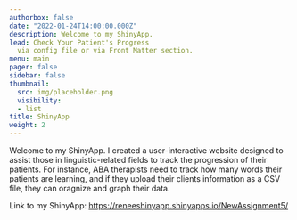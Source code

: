 ```yaml
---
authorbox: false
date: "2022-01-24T14:00:00.000Z"
description: Welcome to my ShinyApp.
lead: Check Your Patient's Progress
  via config file or via Front Matter section.
menu: main
pager: false
sidebar: false
thumbnail:
  src: img/placeholder.png
  visibility:
  - list
title: ShinyApp
weight: 2
---
```


Welcome to my ShinyApp. I created a user-interactive website designed to assist those in linguistic-related fields to track the progression of their patients. For instance, ABA therapists need to track how many words their patients are learning, and if they upload their clients information as a CSV file, they can oragnize and graph their data.

Link to my ShinyApp: https://reneeshinyapp.shinyapps.io/NewAssignment5/ 

